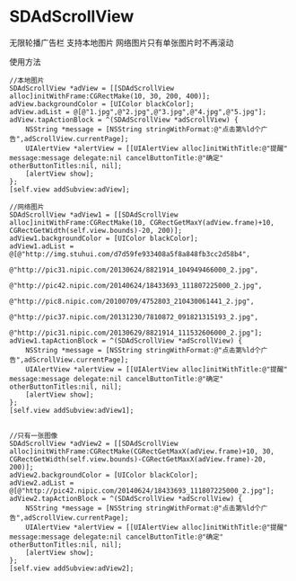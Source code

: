 # SDAdScrollView
无限轮播广告栏 支持本地图片 网络图片只有单张图片时不再滚动

使用方法

    //本地图片
    SDAdScrollView *adView = [[SDAdScrollView alloc]initWithFrame:CGRectMake(10, 30, 200, 400)];
    adView.backgroundColor = [UIColor blackColor];
    adView.adList = @[@"1.jpg",@"2.jpg",@"3.jpg",@"4.jpg",@"5.jpg"];
    adView.tapActionBlock = ^(SDAdScrollView *adScrollView) {
        NSString *message = [NSString stringWithFormat:@"点击第%ld个广告",adScrollView.currentPage];
        UIAlertView *alertView = [[UIAlertView alloc]initWithTitle:@"提醒" message:message delegate:nil cancelButtonTitle:@"确定" otherButtonTitles:nil, nil];
        [alertView show];
    };
    [self.view addSubview:adView];
    
    //网络图片
    SDAdScrollView *adView1 = [[SDAdScrollView alloc]initWithFrame:CGRectMake(10, CGRectGetMaxY(adView.frame)+10, CGRectGetWidth(self.view.bounds)-20, 200)];
    adView1.backgroundColor = [UIColor blackColor];
    adView1.adList = @[@"http://img.stuhui.com/d7d59fe933408a5f8a848fb3cc2d58b4",
                       @"http://pic31.nipic.com/20130624/8821914_104949466000_2.jpg",
                       @"http://pic42.nipic.com/20140624/18433693_111807225000_2.jpg",
                       @"http://pic8.nipic.com/20100709/4752803_210430061441_2.jpg",
                       @"http://pic37.nipic.com/20131230/7810872_091821315193_2.jpg",
                       @"http://pic31.nipic.com/20130629/8821914_111532606000_2.jpg"];
    adView1.tapActionBlock = ^(SDAdScrollView *adScrollView) {
        NSString *message = [NSString stringWithFormat:@"点击第%ld个广告",adScrollView.currentPage];
        UIAlertView *alertView = [[UIAlertView alloc]initWithTitle:@"提醒" message:message delegate:nil cancelButtonTitle:@"确定" otherButtonTitles:nil, nil];
        [alertView show];
    };
    [self.view addSubview:adView1];
    
    
    //只有一张图像
    SDAdScrollView *adView2 = [[SDAdScrollView alloc]initWithFrame:CGRectMake(CGRectGetMaxX(adView.frame)+10, 30, CGRectGetWidth(self.view.bounds)-CGRectGetMaxX(adView.frame)-20, 200)];
    adView2.backgroundColor = [UIColor blackColor];
    adView2.adList = @[@"http://pic42.nipic.com/20140624/18433693_111807225000_2.jpg"];
    adView2.tapActionBlock = ^(SDAdScrollView *adScrollView) {
        NSString *message = [NSString stringWithFormat:@"点击第%ld个广告",adScrollView.currentPage];
        UIAlertView *alertView = [[UIAlertView alloc]initWithTitle:@"提醒" message:message delegate:nil cancelButtonTitle:@"确定" otherButtonTitles:nil, nil];
        [alertView show];
    };
    [self.view addSubview:adView2];
